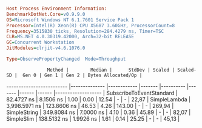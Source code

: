 ```ini

Host Process Environment Information:
BenchmarkDotNet.Core=v0.9.9.0
OS=Microsoft Windows NT 6.1.7601 Service Pack 1
Processor=Intel(R) Xeon(R) CPU X5687 3.60GHz, ProcessorCount=8
Frequency=3515830 ticks, Resolution=284.4279 ns, Timer=TSC
CLR=MS.NET 4.0.30319.42000, Arch=32-bit RELEASE
GC=Concurrent Workstation
JitModules=clrjit-v4.6.1076.0

Type=ObservePropertyChanged  Mode=Throughput  

```
                   Method |        Median |      StdDev | Scaled | Scaled-SD |  Gen 0 | Gen 1 | Gen 2 | Bytes Allocated/Op |
------------------------- |-------------- |------------ |------- |---------- |------- |------ |------ |------------------- |
 SubscribeToEventStandard |    82.4727 ns |   8.1506 ns |   1.00 |      0.00 |  12.54 |     - |     - |              22,87 |
             SimpleLambda | 3,998.5971 ns | 123.8606 ns |  46.53 |      4.26 | 143.00 |     - |     - |             269,94 |
             SimpleString |   349.8084 ns |   7.0000 ns |   4.10 |      0.36 |  45.89 |     - |     - |              82,07 |
               SimpleSlim |   138.5132 ns |   1.9926 ns |   1.61 |      0.14 |  25.25 |     - |     - |              45,13 |
